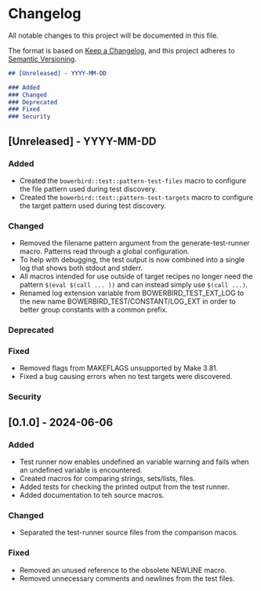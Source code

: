 # Changelog

All notable changes to this project will be documented in this file.

The format is based on [Keep a Changelog](https://keepachangelog.com/en/1.0.0/),
and this project adheres to [Semantic Versioning](https://semver.org/spec/v2.0.0.html).

```markdown
## [Unreleased] - YYYY-MM-DD

### Added
### Changed
### Deprecated
### Fixed
### Security
```

## [Unreleased] - YYYY-MM-DD

### Added
- Created the `bowerbird::test::pattern-test-files` macro to configure the file pattern
  used during test discovery.
- Created the `bowerbird::test::pattern-test-targets` macro to configure the target
  pattern used during test discovery.
### Changed
- Removed the filename pattern argument from the generate-test-runner macro. Patterns
  read through a global configuration.
- To help with debugging, the test output is now combined into a single log that shows
  both stdout and stderr.
- All macros intended for use outside of target recipes no longer need the pattern
  `$(eval $(call ... ))` and can instead simply use `$(call ...)`.
- Renamed log extension variable from BOWERBIRD_TEST_EXT_LOG to the new name
  BOWERBIRD_TEST/CONSTANT/LOG_EXT in order to better group constants with a common
  prefix.
### Deprecated
### Fixed
- Removed flags from MAKEFLAGS unsupported by Make 3.81.
- Fixed a bug causing errors when no test targets were discovered.
### Security


## [0.1.0] - 2024-06-06

### Added
- Test runner now enables undefined an variable warning and fails when an undefined
  variable is encountered.
- Created macros for comparing strings, sets/lists, files.
- Added tests for checking the printed output from the test runner.
- Added documentation to teh source macros.
### Changed
- Separated the test-runner source files from the comparison macos.
### Fixed
- Removed an unused reference to the obsolete NEWLINE macro.
- Removed  unnecessary comments and newlines from the test files.
